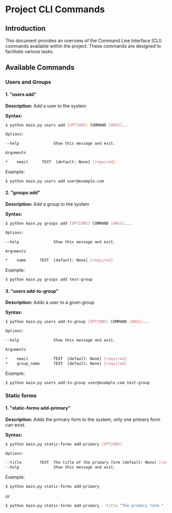# Project CLI Commands

## Introduction
This document provides an overview of the Command Line Interface (CLI) commands available within the project. These commands are designed to facilitate various tasks.

## Available Commands

### Users and Groups

#### 1. "users add"
**Description:** Add a user to the system

**Syntax:**
```bash
$ python main.py users add [OPTIONS] COMMAND [ARGS]...

Options:

--help               Show this message and exit.

Arguments

*    email      TEXT  [default: None] [required]
```

Example:

```bash
$ python main.py users add user@example.com
```

#### 2. "groups add"
**Description:** Add a group to the system

**Syntax:**
```bash
$ python main.py groups add [OPTIONS] COMMAND [ARGS]...

Options:

--help               Show this message and exit.

Arguments

*    name      TEXT  [default: None] [required]
```

Example:

```bash
$ python main.py groups add test-group
```

#### 3. "users add-to-group"
**Description:** Adds a user to a given group

**Syntax:**
```bash
$ python main.py users add-to-group [OPTIONS] COMMAND [ARGS]...

Options:

--help               Show this message and exit.

Arguments

*    email           TEXT  [default: None] [required]
*    group_name      TEXT  [default: None] [required]
```

Example:

```bash
$ python main.py users add-to-group user@example.com test-group
```

### Static forms

#### 1. "static-forms add-primary"
**Description:** Adds the primary form to the system, only one primary form can exist.

**Syntax:**
```bash
$ python main.py static-forms add-primary [OPTIONS]

Options:

--title        TEXT  The title of the primary form [default: None] [required]
--help               Show this message and exit.
```

Example:

```bash
$ python main.py static-forms add-primary
```

or

```bash
$ python main.py static-forms add-primary --title "The primary form."
```